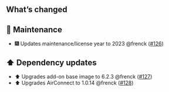 ## What’s changed

## 🧰 Maintenance

- 🎆 Updates maintenance/license year to 2023 @frenck ([#126](https://github.com/hassio-addons/addon-airsonos/pull/126))

## ⬆️ Dependency updates

- ⬆️ Upgrades add-on base image to 6.2.3 @frenck ([#127](https://github.com/hassio-addons/addon-airsonos/pull/127))
- ⬆️ Upgrades AirConnect to 1.0.14 @frenck ([#128](https://github.com/hassio-addons/addon-airsonos/pull/128))
